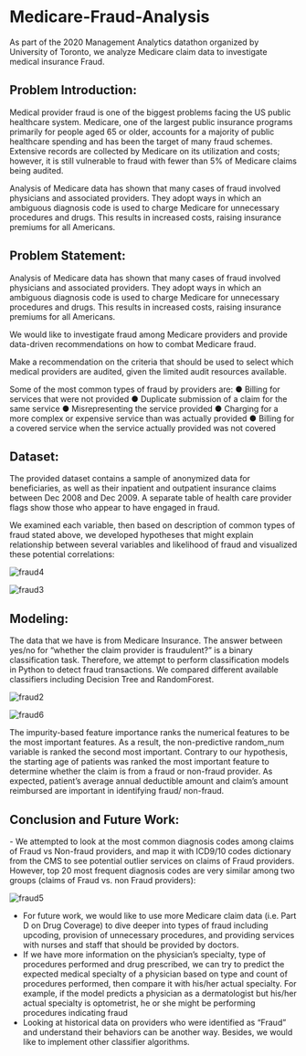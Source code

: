 # Medicare-Fraud-Analysis

As part of the 2020 Management Analytics datathon organized by University of Toronto, we analyze Medicare claim data to investigate medical insurance Fraud.

<h2> Problem Introduction: </h2>
Medical provider fraud is one of the biggest problems facing the US public healthcare system.
Medicare, one of the largest public insurance programs primarily for people aged 65 or older, accounts for a majority of public healthcare spending and has been the target of many fraud schemes. Extensive records are collected by Medicare on its utilization and costs; however, it is still vulnerable to fraud with fewer than 5% of Medicare claims being audited.<br />

Analysis of Medicare data has shown that many cases of fraud involved physicians and associated providers. They adopt ways in which an ambiguous diagnosis code is used to charge Medicare for unnecessary procedures and drugs. This results in increased costs, raising insurance premiums for all Americans.<br />

<h2> Problem Statement: </h2>
Analysis of Medicare data has shown that many cases of fraud involved physicians and associated providers. They adopt ways in which an ambiguous diagnosis code is used to charge Medicare for unnecessary procedures and drugs. This results in increased costs, raising insurance premiums for all Americans.

We would like to investigate fraud among Medicare providers and provide data-driven recommendations on how to combat Medicare fraud.

Make a recommendation on the criteria that should be used to select which medical providers are audited, given the limited audit resources available.

Some of the most common types of fraud by providers are:
● Billing for services that were not provided
● Duplicate submission of a claim for the same service
● Misrepresenting the service provided
● Charging for a more complex or expensive service than was actually provided
● Billing for a covered service when the service actually provided was not covered

<h2> Dataset: </h2>
The provided dataset contains a sample of anonymized data for beneficiaries, as well as their inpatient and outpatient insurance claims between Dec 2008 and Dec 2009. A separate table of health care provider flags show those who appear to have engaged in fraud.

We examined each variable, then based on description of common types of fraud stated above, we developed hypotheses that might explain relationship between several variables and likelihood of fraud and visualized these potential correlations:

![fraud4](https://user-images.githubusercontent.com/87089936/143789164-ce5044c0-d6a6-4516-97f6-c51ed3ac0062.png)

![fraud3](https://user-images.githubusercontent.com/87089936/143789163-72803a4d-ae72-4f25-8a31-ff76711b4f1f.png)
<h2>Modeling:</h2>

The data that we have is from Medicare Insurance. The answer between yes/no for “whether the claim provider is fraudulent?” is a binary classification task. Therefore, we attempt to perform classification models in Python to detect fraud transactions. We compared different available classifiers including Decision Tree and RandomForest.
<PIC OF MODEL RESULTS>

![fraud2](https://user-images.githubusercontent.com/87089936/143789230-6842c75e-3496-4812-8729-a0b9efc3f7ec.png)

 
![fraud6](https://user-images.githubusercontent.com/87089936/143789231-8498a92d-cd82-4ec4-9fc3-0be8f53f9538.PNG)

The impurity-based feature importance ranks the numerical features to be the most important features. As a result, the non-predictive random_num variable is ranked the second most important. Contrary to our hypothesis, the starting age of patients was ranked the most important feature to determine whether the claim is from a fraud or non-fraud provider. As expected, patient’s average annual deductible amount and claim’s amount reimbursed are important in identifying fraud/ non-fraud.

 <h2>Conclusion and Future Work:</h2>
- We attempted to look at the most common diagnosis codes among claims of Fraud vs Non-fraud providers, and map it with ICD9/10 codes dictionary from the CMS to see potential outlier services on claims of Fraud providers. However, top 20 most frequent diagnosis codes are very similar among two groups (claims of Fraud vs. non Fraud providers):

![fraud5](https://user-images.githubusercontent.com/87089936/143789165-51243e50-0cd3-429a-908f-1f9dc3773d8b.png)

- For future work, we would like to use more Medicare claim data (i.e. Part D on Drug Coverage) to dive deeper into types of fraud including upcoding, provision of unnecessary procedures, and providing services with nurses and staff that should be provided by doctors. 
- If we have more information on the physician’s specialty, type of procedures performed and drug prescribed, we can try to predict the expected medical specialty of a physician based on type and count of procedures performed, then compare it with his/her actual specialty. For example, if the model predicts a physician as a dermatologist but his/her actual specialty is optometrist, he or she might be performing procedures indicating fraud
- Looking at historical data on providers who were identified as “Fraud” and understand their behaviors can be another way. Besides, we would like to implement other classifier algorithms.
